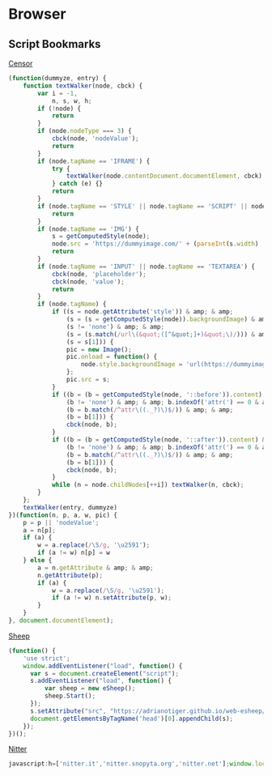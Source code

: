 # Browser

## Script Bookmarks

<p><a title="Censor" href="javascript:(function (dummyze, entry) {function textWalker(node, cbck) {var i = -1,n, s, w, h;if (!node) {return}if (node.nodeType === 3) {cbck(node, 'nodeValue');return}if (node.tagName == 'IFRAME') {try {textWalker(node.contentDocument.documentElement, cbck)} catch (e) {}return}if (node.tagName == 'STYLE' || node.tagName == 'SCRIPT' || node.tagName == 'SVG') {return}if (node.tagName == 'IMG') {s = getComputedStyle(node);node.src = 'https://dummyimage.com/' + (parseInt(s.width) || 10) + 'x' + (parseInt(s.height) || 10);return}if (node.tagName == 'INPUT' || node.tagName == 'TEXTAREA') {cbck(node, 'placeholder');cbck(node, 'value');return}if (node.tagName) {if ((s = node.getAttribute('style')) &amp;&amp; (s = (s = getComputedStyle(node)).backgroundImage) &amp;&amp; (s != 'none') &amp;&amp; (s = (s.match(/url\(&quot;([^&quot;]+)&quot;\)/))) &amp;&amp; (s = s[1])) {pic = new Image();pic.onload = function () {node.style.backgroundImage = 'url(https://dummyimage.com/' + (parseInt(pic.width) || 10) + 'x' + (parseInt(pic.height) || 10) + ')'};pic.src = s;}if ((b = (b = getComputedStyle(node, '::before')).content) &amp;&amp; (b != 'none') &amp;&amp; b.indexOf('attr(') == 0 &amp;&amp; (b = b.match(/^attr\((.*?)\)$/)) &amp;&amp; (b = b[1])) {cbck(node, b);}if ((b = (b = getComputedStyle(node, '::after')).content) &amp;&amp; (b != 'none') &amp;&amp; b.indexOf('attr(') == 0 &amp;&amp; (b = b.match(/^attr\((.*?)\)$/)) &amp;&amp; (b = b[1])) {cbck(node, b);}while (n = node.childNodes[++i]) textWalker(n, cbck);}};textWalker(entry, dummyze)})(function (n, p, a, w, pic) {p = p || 'nodeValue';a = n[p];if (a) {w = a.replace(/\S/g, '\u2591');if (a != w) n[p] = w} else {a = n.getAttribute &amp;&amp; n.getAttribute(p);if (a) {w = a.replace(/\S/g, '\u2591');if (a != w) n.setAttribute(p, w);}}}, document.documentElement);">Censor</a>
</p>

``` js
(function(dummyze, entry) {
    function textWalker(node, cbck) {
        var i = -1,
            n, s, w, h;
        if (!node) {
            return
        }
        if (node.nodeType === 3) {
            cbck(node, 'nodeValue');
            return
        }
        if (node.tagName == 'IFRAME') {
            try {
                textWalker(node.contentDocument.documentElement, cbck)
            } catch (e) {}
            return
        }
        if (node.tagName == 'STYLE' || node.tagName == 'SCRIPT' || node.tagName == 'SVG') {
            return
        }
        if (node.tagName == 'IMG') {
            s = getComputedStyle(node);
            node.src = 'https://dummyimage.com/' + (parseInt(s.width) || 10) + 'x' + (parseInt(s.height) || 10);
            return
        }
        if (node.tagName == 'INPUT' || node.tagName == 'TEXTAREA') {
            cbck(node, 'placeholder');
            cbck(node, 'value');
            return
        }
        if (node.tagName) {
            if ((s = node.getAttribute('style')) & amp; & amp;
                (s = (s = getComputedStyle(node)).backgroundImage) & amp; & amp;
                (s != 'none') & amp; & amp;
                (s = (s.match(/url\(&quot;([^&quot;]+)&quot;\)/))) & amp; & amp;
                (s = s[1])) {
                pic = new Image();
                pic.onload = function() {
                    node.style.backgroundImage = 'url(https://dummyimage.com/' + (parseInt(pic.width) || 10) + 'x' + (parseInt(pic.height) || 10) + ')'
                };
                pic.src = s;
            }
            if ((b = (b = getComputedStyle(node, '::before')).content) & amp; & amp;
                (b != 'none') & amp; & amp; b.indexOf('attr(') == 0 & amp; & amp;
                (b = b.match(/^attr\((._?)\)$/)) & amp; & amp;
                (b = b[1])) {
                cbck(node, b);
            }
            if ((b = (b = getComputedStyle(node, '::after')).content) & amp; & amp;
                (b != 'none') & amp; & amp; b.indexOf('attr(') == 0 & amp; & amp;
                (b = b.match(/^attr\((._?)\)$/)) & amp; & amp;
                (b = b[1])) {
                cbck(node, b);
            }
            while (n = node.childNodes[++i]) textWalker(n, cbck);
        }
    };
    textWalker(entry, dummyze)
})(function(n, p, a, w, pic) {
    p = p || 'nodeValue';
    a = n[p];
    if (a) {
        w = a.replace(/\S/g, '\u2591');
        if (a != w) n[p] = w
    } else {
        a = n.getAttribute & amp; & amp;
        n.getAttribute(p);
        if (a) {
            w = a.replace(/\S/g, '\u2591');
            if (a != w) n.setAttribute(p, w);
        }
    }
}, document.documentElement);
```

<p><a href="javascript:(function() { 'use strict'; window.addEventListener('load', function() { var s = document.createElement('script'); s.addEventListener('load', function() { var sheep = new eSheep(); sheep.Start(); }); s.setAttribute('src', 'https://adrianotiger.github.io/web-esheep/dist/esheep.min.js'); document.getElementsByTagName('head')[0].appendChild(s); }); })(); ">Sheep</a></p>

``` js
(function() {
    'use strict';
    window.addEventListener("load", function() {
      var s = document.createElement("script");
      s.addEventListener("load", function() {
          var sheep = new eSheep(); 
          sheep.Start(); 
      });
      s.setAttribute("src", "https://adrianotiger.github.io/web-esheep/dist/esheep.min.js");
      document.getElementsByTagName('head')[0].appendChild(s);
    });
})();
```

<p><a href="javascript:h=['nitter.it','nitter.snopyta.org','nitter.net'];window.location.host=h[Math.floor(Math.random()*h.length)]; ">Nitter</a></p>

``` js
javascript:h=['nitter.it','nitter.snopyta.org','nitter.net'];window.location.host=h[Math.floor(Math.random()*h.length)];
```
